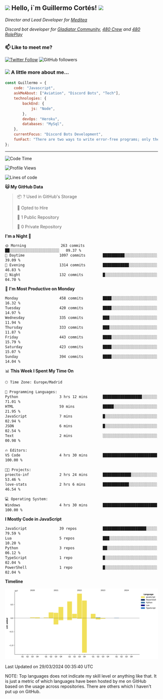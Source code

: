<h2><img src="https://emojis.slackmojis.com/emojis/images/1531849430/4246/blob-sunglasses.gif?1531849430" width="30"/> Hello, i`m Guillermo Cortés! <img src="https://media.giphy.com/media/PiuVH04cd9JcmqqWKK/giphy.gif" width="50"></h2>
<p><em>Director and Lead Developer for <a href="https://mediteavirtual.es/">Meditea</a>
</em></p>
<p><em>Discord bot developer for <a href="https://discord.comunidadgladiator.com">Gladiator Community</a>, <a href="https://discord.gg/UpvpkUbGdA">480 Crew</a> and <a href="https://discord.gg/dmMRQgH3tu">480 RolePlay</a>
</em></p>

### 📫 Like to meet me?

[![Twitter Follow](https://img.shields.io/twitter/follow/concara3443?label=Follow)](https://twitter.com/intent/follow?screen_name=concara3443)
![GitHub followers](https://img.shields.io/github/followers/concara3443?label=Follow&style=social)

### <img src="https://media.giphy.com/media/WFZvB7VIXBgiz3oDXE/giphy.gif" width="50"> A little more about me...  

```javascript
const Guillermo = {
    code: "Javascript",
    askMeAbout: ["Aviation", "Discord Bots", "Tech"],
    technologies: {
        backEnd: {
            js: "Node",
        },
        devOps: "Heroku",
        databases: "MySql",
    },
    currentFocus: "Discord Bots Development",
    funFact: "There are two ways to write error-free programs; only the third one works"
};
```

---

<!--START_SECTION:waka-->
![Code Time](http://img.shields.io/badge/Code%20Time-393%20hrs%2054%20mins-blue)

![Profile Views](http://img.shields.io/badge/Profile%20Views-13-blue)

![Lines of code](https://img.shields.io/badge/From%20Hello%20World%20I%27ve%20Written-33.9%20million%20lines%20of%20code-blue)

**🐱 My GitHub Data** 

> 📦 ? Used in GitHub's Storage 
 > 
> 💼 Opted to Hire
 > 
> 📜 1 Public Repository 
 > 
> 🔑 0 Private Repository 
 > 
**I'm a Night 🦉** 

```text
🌞 Morning                263 commits         ██░░░░░░░░░░░░░░░░░░░░░░░   09.37 % 
🌆 Daytime                1097 commits        ██████████░░░░░░░░░░░░░░░   39.09 % 
🌃 Evening                1314 commits        ████████████░░░░░░░░░░░░░   46.83 % 
🌙 Night                  132 commits         █░░░░░░░░░░░░░░░░░░░░░░░░   04.70 % 
```
📅 **I'm Most Productive on Monday** 

```text
Monday                   458 commits         ████░░░░░░░░░░░░░░░░░░░░░   16.32 % 
Tuesday                  420 commits         ████░░░░░░░░░░░░░░░░░░░░░   14.97 % 
Wednesday                335 commits         ███░░░░░░░░░░░░░░░░░░░░░░   11.94 % 
Thursday                 333 commits         ███░░░░░░░░░░░░░░░░░░░░░░   11.87 % 
Friday                   443 commits         ████░░░░░░░░░░░░░░░░░░░░░   15.79 % 
Saturday                 423 commits         ████░░░░░░░░░░░░░░░░░░░░░   15.07 % 
Sunday                   394 commits         ████░░░░░░░░░░░░░░░░░░░░░   14.04 % 
```


📊 **This Week I Spent My Time On** 

```text
🕑︎ Time Zone: Europe/Madrid

💬 Programming Languages: 
Python                   3 hrs 12 mins       ██████████████████░░░░░░░   71.01 % 
HTML                     59 mins             █████░░░░░░░░░░░░░░░░░░░░   21.95 % 
JavaScript               7 mins              █░░░░░░░░░░░░░░░░░░░░░░░░   02.94 % 
JSON                     6 mins              █░░░░░░░░░░░░░░░░░░░░░░░░   02.54 % 
Text                     2 mins              ░░░░░░░░░░░░░░░░░░░░░░░░░   00.98 % 

🔥 Editors: 
VS Code                  4 hrs 30 mins       █████████████████████████   100.00 % 

🐱‍💻 Projects: 
proecto-inf              2 hrs 24 mins       █████████████░░░░░░░░░░░░   53.46 % 
love-stats               2 hrs 6 mins        ████████████░░░░░░░░░░░░░   46.54 % 

💻 Operating System: 
Windows                  4 hrs 30 mins       █████████████████████████   100.00 % 
```

**I Mostly Code in JavaScript** 

```text
JavaScript               39 repos            ████████████████████░░░░░   79.59 % 
Lua                      5 repos             ███░░░░░░░░░░░░░░░░░░░░░░   10.20 % 
Python                   3 repos             ██░░░░░░░░░░░░░░░░░░░░░░░   06.12 % 
TypeScript               1 repo              █░░░░░░░░░░░░░░░░░░░░░░░░   02.04 % 
PowerShell               1 repo              █░░░░░░░░░░░░░░░░░░░░░░░░   02.04 % 
```



**Timeline**

![Lines of Code chart](https://raw.githubusercontent.com/Concara3443/Concara3443/main/assets/bar_graph.png)


 Last Updated on 29/03/2024 00:35:40 UTC
<!--END_SECTION:waka-->

NOTE: Top languages does not indicate my skill level or anything like that. It is just a metric of which languages have been hosted by me on GitHub based on the usage across repositories. There are others which I haven't put up on GitHub.
